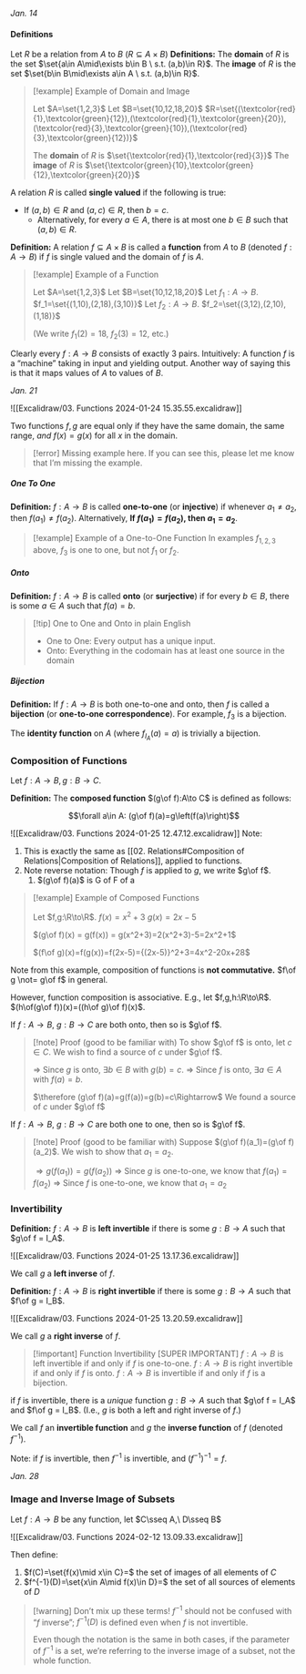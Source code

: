 *Jan. 14*
#### Definitions
Let $R$ be a relation from $A$ to $B$ ($R\subseteq A\times B$)
**Definitions:**
The **domain** of $R$ is the set $\set{a\in A\mid\exists b\in B \ s.t. (a,b)\in R}$.
The **image** of $R$ is the set $\set{b\in B\mid\exists a\in A \ s.t. (a,b)\in R}$.

> [!example] Example of Domain and Image
>
> Let $A=\set{1,2,3}$
> Let $B=\set{10,12,18,20}$
> $R=\set{(\textcolor{red}{1},\textcolor{green}{12}),(\textcolor{red}{1},\textcolor{green}{20}),(\textcolor{red}{3},\textcolor{green}{10}),(\textcolor{red}{3},\textcolor{green}{12})}$
>
> The **domain** of $R$ is $\set{\textcolor{red}{1},\textcolor{red}{3}}$
> The **image** of $R$ is $\set{\textcolor{green}{10},\textcolor{green}{12},\textcolor{green}{20}}$

A relation $R$ is called **single valued** if the following is true:

- If $(a,b)\in R$ and $(a,c)\in R$, then $b=c$.
    - Alternatively, for every $a\in A$, there is at most one $b\in B$ such that $(a,b)\in R$.

**Definition:**
A relation $f\subseteq A\times B$ is called a **function** from $A$ to $B$ (denoted $f:A\to B$) if $f$ is single valued and the domain of $f$ is $A$.

> [!example] Example of a Function
>
> Let $A=\set{1,2,3}$
> Let $B=\set{10,12,18,20}$
> Let $f_1:A\to B$. $f_1=\set{(1,10),(2,18),(3,10)}$
> Let $f_2:A\to B$. $f_2=\set{(3,12),(2,10),(1,18)}$
>
> (We write $f_1(2)=18$, $f_2(3)=12$, etc.)

Clearly every $f:A\to B$ consists of exactly 3 pairs.
Intuitively: A function $f$ is a “machine” taking in input and yielding output.
Another way of saying this is that it maps values of $A$ to values of $B$.

*Jan. 21*

![[Excalidraw/03. Functions 2024-01-24 15.35.55.excalidraw]]

Two functions $f,g$ are equal only if they have the same domain, the same range, *and* $f(x)=g(x)$ for all $x$ in the domain.

> [!error] Missing example here.
> If you can see this, please let me know that I’m missing the example.

##### One To One
**Definition:**
$f:A\to B$ is called **one-to-one** (or **injective**) if whenever $a_1\neq a_2$, then $f(a_1)\neq f(a_2)$.
Alternatively, **If $f(a_1)=f(a_2)$, then $a_1=a_2$**.

> [!example] Example of a One-to-One Function
> In examples $f_{1,2,3}$ above, $f_3$ is one to one, but not $f_1$ or $f_2$.

##### Onto
**Definition:**
$f:A\to B$ is called **onto** (or **surjective**) if for every $b\in B$, there is some $a\in A$ such that $f(a)=b$.

> [!tip] One to One and Onto in plain English
> - One to One: Every output has a unique input.
> - Onto: Everything in the codomain has at least one source in the domain

##### Bijection
**Definition:**
If $f:A\to B$ is both one-to-one and onto, then $f$ is called a **bijection** (or **one-to-one correspondence**).
For example, $f_3$ is a bijection.

The **identity function** on $A$ (where $f_{I_A}(a)=a$) is trivially a bijection.

### Composition of Functions
Let $f:A\to B,g:B\to C$.

**Definition:**
The **composed function** $(g\of f):A\to C$ is defined as follows:

$$\forall a\in A: (g\of f)(a)=g\left(f(a)\right)$$

![[Excalidraw/03. Functions 2024-01-25 12.47.12.excalidraw]]
Note:
1. This is exactly the same as [[02. Relations#Composition of Relations|Composition of Relations]], applied to functions.
2. Note reverse notation: Though $f$ is applied to $g$, we write $g\of f$.
	1. $(g\of f)(a)$ is G of F of a

> [!example] Example of Composed Functions
>
> Let $f,g:\R\to\R$.
> $f(x)=x^2+3$
> $g(x)=2x-5$
>
> $(g\of f)(x) = g(f(x)) = g(x^2+3)=2(x^2+3)-5=2x^2+1$
>
> $(f\of g)(x)=f(g(x))=f(2x-5)={(2x-5)}^2+3=4x^2-20x+28$

Note from this example, composition of functions is **not commutative.**
$f\of g \not= g\of f$ in general.

However, function composition is associative.
E.g., let $f,g,h:\R\to\R$. $(h\of(g\of f))(x)=((h\of g)\of f)(x)$.

If $f:A\to B,\ g:B\to C$ are both onto, then so is $g\of f$.
> [!note] Proof (good to be familiar with)
> To show $g\of f$ is onto, let $c\in C$. We wish to find a source of $c$ under $g\of f$.
>
> $\Rightarrow$ Since $g$ is onto, $\exists b\in B$ with $g(b)=c$.
> $\Rightarrow$ Since $f$ is onto, $\exists a\in A$ with $f(a)=b$.
>
> $\therefore (g\of f)(a)=g(f(a))=g(b)=c\Rightarrow$ We found a source of $c$ under $g\of f$

If $f:A\to B,\ g:B\to C$ are both one to one, then so is $g\of f$.
> [!note] Proof (good to be familiar with)
> Suppose $(g\of f)(a_1)=(g\of f)(a_2)$. We wish to show that $a_1=a_2$.
>
> $\Rightarrow g(f(a_1))=g(f(a_2))$
> $\Rightarrow$ Since $g$ is one-to-one, we know that $f(a_1)=f(a_2)$
> $\Rightarrow$ Since $f$ is one-to-one, we know that $a_1=a_2$

### Invertibility
**Definition:**
$f:A\to B$ is **left invertible** if there is some $g:B\to A$ such that $g\of f = I_A$.

![[Excalidraw/03. Functions 2024-01-25 13.17.36.excalidraw]]

We call $g$ a **left inverse** of $f$.

**Definition:**
$f:A\to B$ is **right invertible** if there is some $g:B\to A$ such that $f\of g = I_B$.

![[Excalidraw/03. Functions 2024-01-25 13.20.59.excalidraw]]

We call $g$ a **right inverse** of $f$.


> [!important] Function Invertibility [SUPER IMPORTANT]
> $f:A\to B$ is left invertible if and only if $f$ is one-to-one.
> $f:A\to B$ is right invertible if and only if $f$ is onto.
> $f:A\to B$ is invertible if and only if $f$ is a bijection.

if $f$ is invertible, there is a *unique* function $g:B\to A$ such that $g\of f = I_A$ and $f\of g = I_B$. (I.e., $g$ is both a left and right inverse of $f$.)

We call $f$ an **invertible function** and $g$ the **inverse function** of $f$ (denoted $f^{-1}$).

Note: if $f$ is invertible, then $f^{-1}$ is invertible, and ${(f^{-1})}^{-1}=f$.

*Jan. 28*
### Image and Inverse Image of Subsets
Let $f:A\to B$ be any function, let $C\sseq A,\ D\sseq B$

![[Excalidraw/03. Functions 2024-02-12 13.09.33.excalidraw]]

Then define:
1. $f(C)=\set{f(x)\mid x\in C}=$ the set of images of all elements of $C$
2. $f^{-1}(D)=\set{x\in A\mid f(x)\in D}=$ the set of all sources of elements of $D$

> [!warning] Don’t mix up these terms!
> $f^{-1}$ should not be confused with “$f$ inverse”; $f^{-1}(D)$ is defined even when $f$ is not invertible.
>
> Even though the notation is the same in both cases, if the parameter of $f^{-1}$ is a set, we’re referring to the inverse image of a subset, not the whole function.
